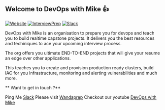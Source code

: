 ##  Welcome to DevOps with Mike 👍

[![Website](https://img.shields.io/static/v1?label=Website&message=devopswithmike.tech&color=violet)](https://devopswithmike.tech/)
[![InterviewPrep](https://img.shields.io/static/v1?label=Website&message=wandaprep.com&color=red)](https://www.wandaprep.com/)
[![Slack](https://img.shields.io/static/v1?label=Website&message=SLACK&color=red)](https://devopswithmike.slack.com/archives/C04RNLL997D/)


DevOps with Mike is an organisation to prepare you for devops and teach you to build realtime capstone projects. It delivers you the best resources and techiniques to ace your upcoming interview process. 

The org offers you ultimate END-TO-END projects that will give your resume an edge over other applications.

This teaches you to create and provision production ready clusters, build IAC for you Infrastructure, monitoring and alerting vulnerabilities and much more.


** Want to get in touch ?**

Ping Me
[Slack](https://devopswithmike.slack.com/archives/C04RNLL997D/)
Please visit 
[Wandaprep](https://www.wandaprep.com/)
Checkout our youtube
[DevOps with Mike](https://www.youtube.com/channel/UCJjb4nOkVdZu0VAXsdzEP1Q)

